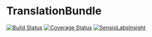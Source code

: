 # TranslationBundle
[![Build Status](https://travis-ci.org/OpenClassrooms/TranslationBundle.svg)](https://travis-ci.org/OpenClassrooms/TranslationBundle)
[![Coverage Status](https://coveralls.io/repos/OpenClassrooms/TranslationBundle/badge.svg)](https://coveralls.io/r/OpenClassrooms/TranslationBundle)
[![SensioLabsInsight](https://insight.sensiolabs.com/projects/2e060a26-7a9b-4549-9a44-c2aec7c42b24/mini.png)](https://insight.sensiolabs.com/projects/2e060a26-7a9b-4549-9a44-c2aec7c42b24)
